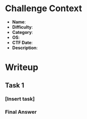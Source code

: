 # Challenge Context
- **Name**: 
- **Difficulty**:
- **Category**:
- **OS**:
- **CTF Date**:
- **Description**:

# Writeup
## Task 1
### [Insert task]

### Final Answer
